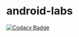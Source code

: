 # android-labs
[![Codacy Badge](https://app.codacy.com/project/badge/Grade/f063f411f75b43ff96189bb6dfea953c)](https://www.codacy.com/gh/AlexValder/android-labs/dashboard?utm_source=github.com&amp;utm_medium=referral&amp;utm_content=AlexValder/android-labs&amp;utm_campaign=Badge_Grade)
